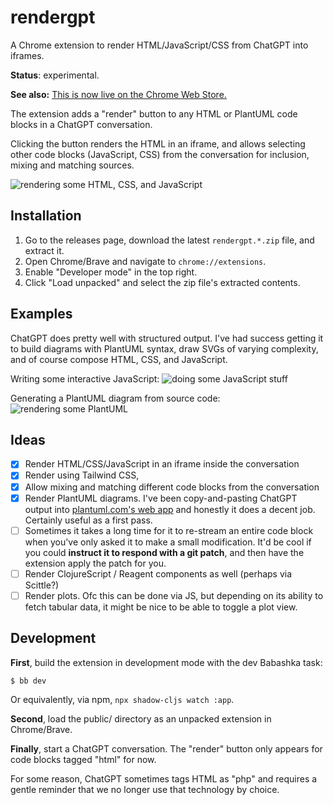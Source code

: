 # rendergpt

A Chrome extension to render HTML/JavaScript/CSS from ChatGPT into iframes.

**Status**: experimental.

**See also:** [This is now live on the Chrome Web Store.](https://chrome.google.com/webstore/detail/rendergpt/faedgcadnkineopgicfikgggjjapeeon)

The extension adds a "render" button to any HTML or PlantUML code blocks in 
a ChatGPT conversation.

Clicking the button renders the HTML in an iframe, and allows selecting other
code blocks (JavaScript, CSS) from the conversation for inclusion, mixing and 
matching sources.

![rendering some HTML, CSS, and JavaScript](doc/rendergpt.gif)

## Installation

1. Go to the releases page, download the latest `rendergpt.*.zip` file, and extract it.
2. Open Chrome/Brave and navigate to `chrome://extensions`.
3. Enable "Developer mode" in the top right.
4. Click "Load unpacked" and select the zip file's extracted contents.

## Examples

ChatGPT does pretty well with structured output. I've had success getting it to
build diagrams with PlantUML syntax, draw SVGs of varying complexity, and of
course compose HTML, CSS, and JavaScript.

Writing some interactive JavaScript:
![doing some JavaScript stuff](doc/game.gif)

Generating a PlantUML diagram from source code:
![rendering some PlantUML](doc/plantuml.gif)

## Ideas 

- [x] Render HTML/CSS/JavaScript in an iframe inside the conversation
- [x] Render using Tailwind CSS, 
- [x] Allow mixing and matching different code blocks from the conversation
- [x] Render PlantUML diagrams. I've been copy-and-pasting ChatGPT output into
  [plantuml.com's web app](http://www.plantuml.com/plantuml/uml/SyfFKj2rKt3CoKnELR1Io4ZDoSa70000)
  and honestly it does a decent job. Certainly useful as a first pass.
- [ ] Sometimes it takes a long time for it to re-stream an entire code block 
  when you've only asked it to make a small modification. It'd be cool if you
  could **instruct it to respond with a git patch**, and then have the extension 
  apply the patch for you.
- [ ] Render ClojureScript / Reagent components as well (perhaps via Scittle?)
- [ ] Render plots. Ofc this can be done via JS, but depending on its ability to
  fetch tabular data, it might be nice to be able to toggle a plot view.

## Development

**First**, build the extension in development mode with the dev Babashka task:

    $ bb dev

Or equivalently, via npm, `npx shadow-cljs watch :app`.

**Second**, load the public/ directory as an unpacked extension in Chrome/Brave.

**Finally**, start a ChatGPT conversation. The "render" button only appears 
for code blocks tagged "html" for now. 

For some reason, ChatGPT sometimes tags HTML as "php" and requires a gentle 
reminder that we no longer use that technology by choice.
